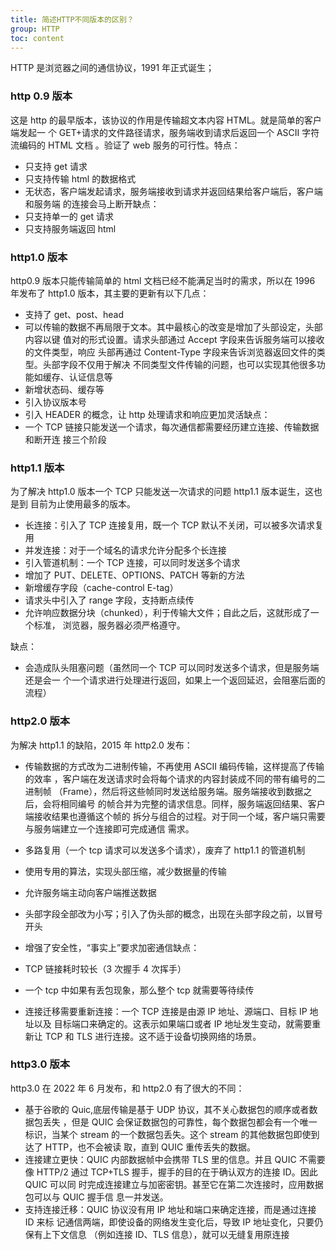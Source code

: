 ```yaml
---
title: 简述HTTP不同版本的区别？
group: HTTP
toc: content
---
```


HTTP 是浏览器之间的通信协议，1991 年正式诞生；

### http 0.9 版本

这是 http 的最早版本，该协议的作用是传输超文本内容 HTML。就是简单的客户端发起一
个 GET+请求的文件路径请求，服务端收到请求后返回一个 ASCII 字符流编码的 HTML 文档
。验证了 web 服务的可行性。特点：

- 只支持 get 请求
- 只支持传输 html 的数据格式
- 无状态，客户端发起请求，服务端接收到请求并返回结果给客户端后，客户端和服务端
  的连接会马上断开缺点：
- 只支持单一的 get 请求
- 只支持服务端返回 html

### http1.0 版本

http0.9 版本只能传输简单的 html 文档已经不能满足当时的需求，所以在 1996 年发布了
http1.0 版本，其主要的更新有以下几点：

- 支持了 get、post、head
- 可以传输的数据不再局限于文本。其中最核心的改变是增加了头部设定，头部内容以键
  值对的形式设置。请求头部通过 Accept 字段来告诉服务端可以接收的文件类型，响应
  头部再通过 Content-Type 字段来告诉浏览器返回文件的类型。头部字段不仅用于解决
  不同类型文件传输的问题，也可以实现其他很多功能如缓存、认证信息等
- 新增状态码、缓存等
- 引入协议版本号
- 引入 HEADER 的概念，让 http 处理请求和响应更加灵活缺点：
- 一个 TCP 链接只能发送一个请求，每次通信都需要经历建立连接、传输数据和断开连
  接三个阶段

### http1.1 版本

为了解决 http1.0 版本一个 TCP 只能发送一次请求的问题 http1.1 版本诞生，这也是到
目前为止使用最多的版本。

- 长连接：引入了 TCP 连接复用，既一个 TCP 默认不关闭，可以被多次请求复用
- 并发连接：对于一个域名的请求允许分配多个长连接
- 引入管道机制：一个 TCP 连接，可以同时发送多个请求
- 增加了 PUT、DELETE、OPTIONS、PATCH 等新的方法
- 新增缓存字段（cache-control E-tag）
- 请求头中引入了 range 字段，支持断点续传
- 允许响应数据分块（chunked），利于传输大文件；自此之后，这就形成了一个标准，
  浏览器，服务器必须严格遵守。

缺点：

- 会造成队头阻塞问题（虽然同一个 TCP 可以同时发送多个请求，但是服务端还是会一
  个一个请求进行处理进行返回，如果上一个返回延迟，会阻塞后面的流程）

### http2.0 版本

为解决 http1.1 的缺陷，2015 年 http2.0 发布：

- 传输数据的方式改为二进制传输，不再使用 ASCII 编码传输，这样提高了传输的效率
  ，客户端在发送请求时会将每个请求的内容封装成不同的带有编号的二进制帧
  （Frame），然后将这些帧同时发送给服务端。服务端接收到数据之后，会将相同编号
  的帧合并为完整的请求信息。同样，服务端返回结果、客户端接收结果也遵循这个帧的
  拆分与组合的过程。对于同一个域，客户端只需要与服务端建立一个连接即可完成通信
  需求。
- 多路复用（一个 tcp 请求可以发送多个请求），废弃了 http1.1 的管道机制
- 使用专用的算法，实现头部压缩，减少数据量的传输
- 允许服务端主动向客户端推送数据
- 头部字段全部改为小写；引入了伪头部的概念，出现在头部字段之前，以冒号开头
- 增强了安全性，“事实上”要求加密通信缺点：

- TCP 链接耗时较长（3 次握手 4 次挥手）
- 一个 tcp 中如果有丢包现象，那么整个 tcp 就需要等待续传
- 连接迁移需要重新连接：一个 TCP 连接是由源 IP 地址、源端口、目标 IP 地址以及
  目标端口来确定的。这表示如果端口或者 IP 地址发生变动，就需要重新让 TCP 和
  TLS 进行连接。这不适于设备切换网络的场景。

### http3.0 版本

http3.0 在 2022 年 6 月发布，和 http2.0 有了很大的不同：

- 基于谷歌的 Quic,底层传输是基于 UDP 协议，其不关心数据包的顺序或者数据包丢失
  ，但是 QUIC 会保证数据包的可靠性，每个数据包都会有一个唯一标识，当某个
  stream 的一个数据包丢失。这个 stream 的其他数据包即使到达了 HTTP，也不会被读
  取，直到 QUIC 重传丢失的数据。
- 连接建立更快：QUIC 内部数据帧中会携带 TLS 里的信息。并且 QUIC 不需要像
  HTTP/2 通过 TCP+TLS 握手，握手的目的在于确认双方的连接 ID。因此 QUIC 可以同
  时完成连接建立与加密密钥。甚至它在第二次连接时，应用数据包可以与 QUIC 握手信
  息一并发送。
- 支持连接迁移：QUIC 协议没有用 IP 地址和端口来确定连接，而是通过连接 ID 来标
  记通信两端，即使设备的网络发生变化后，导致 IP 地址变化，只要仍保有上下文信息
  （例如连接 ID、TLS 信息），就可以无缝复用原连接
